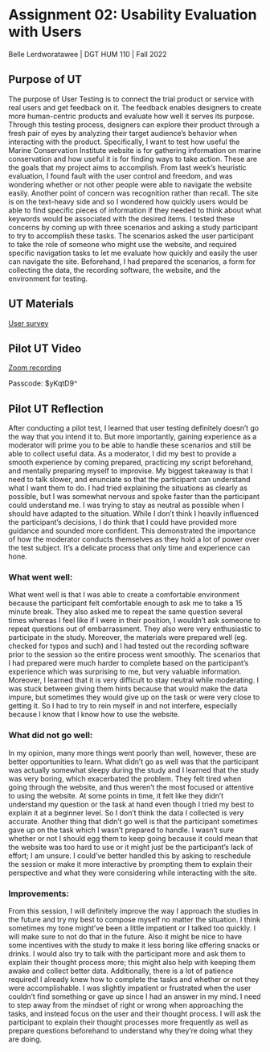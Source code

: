 # Assignment 02: Usability Evaluation with Users
Belle Lerdworatawee | DGT HUM 110 | Fall 2022

## Purpose of UT
The purpose of User Testing is to connect the trial product or service with real users and get feedback on it. The feedback enables designers to create more human-centric products and evaluate how well it serves its purpose. Through this testing process, designers can explore their product through a fresh pair of eyes by analyzing their target audience’s behavior when interacting with the product. Specifically, I want to test how useful the Marine Conservation Institute website is for gathering information on marine conservation and how useful it is for finding ways to take action. These are the goals that my project aims to accomplish. From last week’s heuristic evaluation, I found fault with the user control and freedom, and was wondering whether or not other people were able to navigate the website easily. Another point of concern was recognition rather than recall. The site is on the text-heavy side and so I wondered how quickly users would be able to find specific pieces of information if they needed to think about what keywords would be associated with the desired items. I tested these concerns by coming up with three scenarios and asking a study participant to try to accomplish these tasks. The scenarios asked the user participant to take the role of someone who might use the website, and required specific navigation tasks to let me evaluate how quickly and easily the user can navigate the site. Beforehand, I had prepared the scenarios, a form for collecting the data, the recording software, the website, and the environment for testing. 

## UT Materials
[User survey](https://docs.google.com/forms/d/e/1FAIpQLSdjTTR52svx2TCQhlUEfmxaF0AwMb92DajKyyOw8cVzjx9InQ/viewform)

## Pilot UT Video
[Zoom recording](https://ucla.zoom.us/rec/share/GfBDMO7C3O0T1Dwb-XKBZ2_kLBxiYQS375_rbgfAJ7WZwNRMMx0VX1S4vNdk7zXt.0LPRexNZ9u93pNii?startTime=1665360617000)

Passcode: $yKqtD9^

## Pilot UT Reflection
After conducting a pilot test, I learned that user testing definitely doesn’t go the way that you intend it to. But more importantly, gaining experience as a moderator will prime you to be able to handle these scenarios and still be able to collect useful data. As a moderator, I did my best to provide a smooth experience by coming prepared, practicing my script beforehand, and mentally preparing myself to improvise. My biggest takeaway is that I need to talk slower, and enunciate so that the participant can understand what I want them to do. I had tried explaining the situations as clearly as possible, but I was somewhat nervous and spoke faster than the participant could understand me. I was trying to stay as neutral as possible when I should have adapted to the situation. While I don’t think I heavily influenced the participant’s decisions, I do think that I could have provided more guidance and sounded more confident. This demonstrated the importance of how the moderator conducts themselves as they hold a lot of power over the test subject. It’s a delicate process that only time and experience can hone. 
### What went well:
What went well is that I was able to create a comfortable environment because the participant felt comfortable enough to ask me to take a 15 minute break. They also asked me to repeat the same question several times whereas I feel like if I were in their position, I wouldn’t ask someone to repeat questions out of embarrassment. They also were very enthusiastic to participate in the study. Moreover, the materials were prepared well (eg. checked for typos and such) and I had tested out the recording software prior to the session so the entire process went smoothly. The scenarios that I had prepared were much harder to complete based on the participant’s experience which was surprising to me, but very valuable information.  Moreover, I learned that it is very difficult to stay neutral while moderating. I was stuck between giving them hints because that would make the data impure, but sometimes they would give up on the task or were very close to getting it. So I had to try to rein myself in and not interfere, especially because I know that I know how to use the website. 
### What did not go well:
In my opinion, many more things went poorly than well, however, these are better opportunities to learn. What didn’t go as well was that the participant was actually somewhat sleepy during the study and I learned that the study was very boring, which exacerbated the problem. They felt tired when going through the website, and thus weren’t the most focused or attentive to using the website. At some points in time, it felt like they didn’t understand my question or the task at hand even though I tried my best to explain it at a beginner level. So I don’t think the data I collected is very accurate.  Another thing that didn’t go well is that the participant sometimes gave up on the task which I wasn’t prepared to handle. I wasn’t sure whether or not I should egg them to keep going because it could mean that the website was too hard to use or it might just be the participant’s lack of effort; I am unsure. I could’ve better handled this by asking to reschedule the session or make it more interactive by prompting them to explain their perspective and what they were considering while interacting with the site.
### Improvements:
From this session, I will definitely improve the way I approach the studies in the future and try my best to compose myself no matter the situation. I think sometimes my tone might’ve been a little impatient or I talked too quickly. I will make sure to not do that in the future. Also it might be nice to have some incentives with the study to make it less boring like offering snacks or drinks. I would also try to talk with the participant more and ask them to explain their thought process more; this might also help with keeping them awake and collect better data. Additionally, there is a lot of patience required! I already knew how to complete the tasks and whether or not they were accomplishable. I was slightly impatient or frustrated when the user couldn’t find something or gave up since I had an answer in my mind. I need to step away from the mindset of right or wrong when approaching the tasks, and instead focus on the user and their thought process. I will ask the participant to explain their thought processes more frequently as well as prepare questions beforehand to understand why they’re doing what they are doing.
